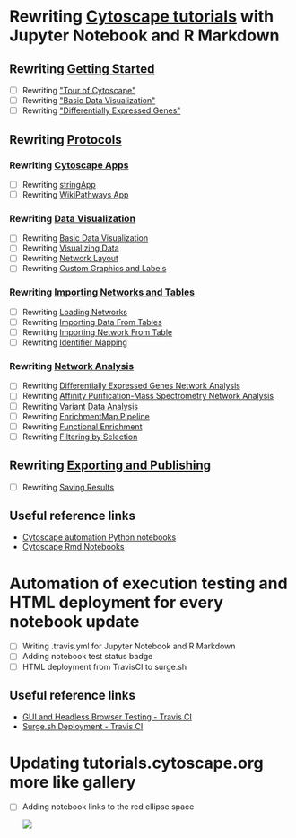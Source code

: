 # Rewriting [Cytoscape tutorials](http://tutorials.cytoscape.org) with Jupyter Notebook and R Markdown
## Rewriting [Getting Started](https://github.com/cytoscape/cytoscape-tutorials/wiki#getting-started)
- [ ] Rewriting ["Tour of Cytoscape"](https://cytoscape.github.io/cytoscape-tutorials/protocols/tour-of-cytoscape/#/) 
- [ ] Rewriting ["Basic Data Visualization"](https://cytoscape.org/cytoscape-tutorials/protocols/basic-data-visualization/#/)
- [ ] Rewriting ["Differentially Expressed Genes"](https://cytoscape.org/cytoscape-tutorials/protocols/differentially-expressed-genes/#/)

## Rewriting [Protocols](https://github.com/cytoscape/cytoscape-tutorials/wiki#protocols)
### Rewriting [Cytoscape Apps](https://github.com/cytoscape/cytoscape-tutorials/wiki#cytoscape-apps)
- [ ] Rewriting [stringApp](https://cytoscape.github.io/cytoscape-tutorials/protocols/stringApp/#/)
- [ ] Rewriting [WikiPathways App](https://cytoscape.github.io/cytoscape-tutorials/protocols/wikipathways-app/#/)

### Rewriting [Data Visualization](https://github.com/cytoscape/cytoscape-tutorials/wiki#data-visualization)
- [ ] Rewriting [Basic Data Visualization](https://cytoscape.github.io/cytoscape-tutorials/protocols/basic-data-visualization/#/)
- [ ] Rewriting [Visualizing Data](https://cytoscape.github.io/cytoscape-tutorials/protocols/mapping-data/#/)
- [ ] Rewriting [Network Layout](https://cytoscape.github.io/cytoscape-tutorials/protocols/network-layout/#/)
- [ ] Rewriting [Custom Graphics and Labels](https://cytoscape.github.io/cytoscape-tutorials/protocols/custom-enhanced-graphics-style/#/)

### Rewriting [Importing Networks and Tables](https://github.com/cytoscape/cytoscape-tutorials/wiki#importing-networks-and-tables)
- [ ] Rewriting [Loading Networks](https://cytoscape.github.io/cytoscape-tutorials/protocols/loading-networks/#/)
- [ ] Rewriting [Importing Data From Tables](https://cytoscape.github.io/cytoscape-tutorials/protocols/importing-data-from-tables/#/)
- [ ] Rewriting [Importing Network From Table](https://cytoscape.org/cytoscape-tutorials/protocols/importing-network-from-table/#/)
- [ ] Rewriting [Identifier Mapping](https://cytoscape.org/cytoscape-tutorials/protocols/identifier-mapping/#/)

### Rewriting [Network Analysis](https://github.com/cytoscape/cytoscape-tutorials/wiki#network-analysis)
- [ ] Rewriting [Differentially Expressed Genes Network Analysis](https://cytoscape.org/cytoscape-tutorials/protocols/differentially-expressed-genes/#/)
- [ ] Rewriting [Affinity Purification-Mass Spectrometry Network Analysis](https://cytoscape.org/cytoscape-tutorials/protocols/AP-MS-network-analysis/#/)
- [ ] Rewriting [Variant Data Analysis](https://cytoscape.org/cytoscape-tutorials/protocols/variant-data-analysis/#/)
- [ ] Rewriting [EnrichmentMap Pipeline](https://cytoscape.github.io/cytoscape-tutorials/protocols/enrichmentmap-pipeline/#/)
- [ ] Rewriting [Functional Enrichment](https://cytoscape.github.io/cytoscape-tutorials/protocols/functional-enrichment/#/)
- [ ] Rewriting [Filtering by Selection](https://cytoscape.github.io/cytoscape-tutorials/protocols/filtering-by-selection/#/)

## Rewriting [Exporting and Publishing](https://github.com/cytoscape/cytoscape-tutorials/wiki#exporting-and-publishing)
- [ ] Rewriting [Saving Results](https://cytoscape.github.io/cytoscape-tutorials/protocols/saving-results/#/)

## Useful reference links
- [Cytoscape automation Python notebooks](https://github.com/cytoscape/cytoscape-automation/wiki#python-notebooks)
- [Cytoscape Rmd Notebooks](https://cytoscape.org/cytoscape-automation/for-scripters/R/notebooks/)

# Automation of execution testing and HTML deployment for every notebook update
- [ ] Writing .travis.yml for Jupyter Notebook and R Markdown
- [ ] Adding notebook test status badge
- [ ] HTML deployment from TravisCI to surge.sh

## Useful reference links
- [GUI and Headless Browser Testing - Travis CI](https://docs.travis-ci.com/user/gui-and-headless-browsers/)
- [Surge.sh Deployment - Travis CI](https://docs.travis-ci.com/user/deployment/surge/)

# Updating tutorials.cytoscape.org more like gallery
- [ ] Adding notebook links to the red ellipse space

  ![](https://github.com/kozo2/GoogleSeasonOfDocs/blob/patch-1/Space_to_insert_notebook_links.png)

